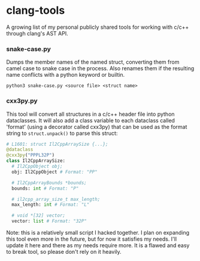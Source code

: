 # clang-tools
A growing list of my personal publicly shared tools for working with c/c++ through clang's AST API.

### snake-case.py
Dumps the member names of the named struct, converting them from camel case to
snake case in the process. Also renames them if the resulting name conflicts
with a python keyword or builtin.
```
python3 snake-case.py <source file> <struct name>
```

### cxx3py.py
This tool will convert all structures in a c/c++ header file into python
dataclasses. It will also add a class variable to each dataclass called 'format'
(using a decorator called cxx3py) that can be used as the format string to 
`struct.unpack()` to parse this struct:
```py
# L1601: struct Il2CppArraySize {...};
@dataclass
@cxx3py("PPPL32P")
class Il2CppArraySize:
  # Il2CppObject obj;
  obj: Il2CppObject # Format: "PP"

  # Il2CppArrayBounds *bounds;
  bounds: int # Format: "P"

  # il2cpp_array_size_t max_length;
  max_length: int # Format: "L"

  # void *[32] vector;
  vector: list # Format: "32P"
```
Note: this is a relatively small script I hacked together. I plan on expanding
this tool even more in the future, but for now it satisfies my needs. I'll
update it here and there as my needs require more. It is a flawed and easy to
break tool, so please don't rely on it heavily.